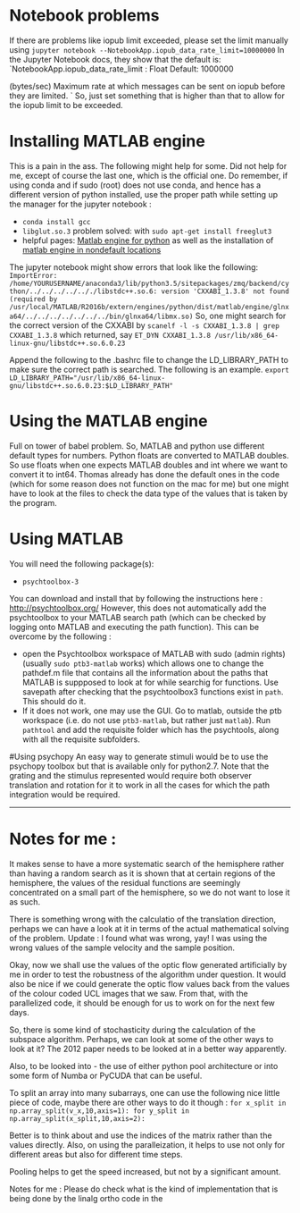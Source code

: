 # Notebook problems
If there are problems like iopub limit exceeded, please set the limit manually using
`jupyter notebook --NotebookApp.iopub_data_rate_limit=10000000`
In the Jupyter Notebook docs, they show that the default is:
`NotebookApp.iopub_data_rate_limit : Float
Default: 1000000

(bytes/sec) Maximum rate at which messages can be sent on iopub before they are limited.
`
So, just set something that is higher than that to allow for the iopub limit to be exceeded. 

# Installing MATLAB engine
This is a pain in the ass. The following might help for some. Did not help for me, except of course the last one, which is the official one. Do remember, if using conda and if sudo (root) does not use conda, and hence has a different version of python installed, use the proper path while setting up the manager for the jupyter notebook : 
- `conda install gcc`
- `libglut.so.3` problem solved: with `sudo apt-get install freeglut3`
- helpful pages: [Matlab engine for python](https://fr.mathworks.com/help/matlab/matlab_external/install-the-matlab-engine-for-python.html) as well as the installation of [matlab engine in nondefault locations](https://fr.mathworks.com/help/matlab/matlab_external/install-matlab-engine-api-for-python-in-nondefault-locations.html)

The jupyter notebook might show errors that look like the following:
`ImportError: /home/YOURUSERNAME/anaconda3/lib/python3.5/sitepackages/zmq/backend/cython/../../../../.././libstdc++.so.6: version 'CXXABI_1.3.8' not found (required by /usr/local/MATLAB/R2016b/extern/engines/python/dist/matlab/engine/glnxa64/../../../../../../../bin/glnxa64/libmx.so)`
So, one might search for the correct version of the CXXABI by
`scanelf -l -s CXXABI_1.3.8 | grep CXXABI_1.3.8`
which returned, say
`ET_DYN CXXABI_1.3.8 /usr/lib/x86_64-linux-gnu/libstdc++.so.6.0.23`

Append the following to the .bashrc file to change the LD_LIBRARY_PATH to make sure the correct path is searched. The following is an example. 
`export LD_LIBRARY_PATH="/usr/lib/x86_64-linux-gnu/libstdc++.so.6.0.23:$LD_LIBRARY_PATH"`

# Using the MATLAB engine
Full on tower of babel problem. So, MATLAB and python use different default types for numbers. Python floats are converted to MATLAB doubles. So use floats when one expects MATLAB doubles and int where we want to convert it to int64. Thomas already has done the default ones in the code (which for some reason does not function on the mac for me) but one might have to look at the files to check the data type of the values that is taken by the program.

# Using MATLAB
You will need the following package(s):
- `psychtoolbox-3`

You can download and install that by following the instructions here : http://psychtoolbox.org/
However, this does not automatically add the psychtoolbox to your MATLAB search path (which can be checked by logging onto MATLAB and executing the path function). This can be overcome by the following :
- open the Psychtoolbox workspace of MATLAB with sudo (admin rights) (usually `sudo ptb3-matlab` works) which allows one to change the pathdef.m file that contains all the information about the paths that MATLAB is suppposed to look at for while searchig for functions. Use savepath after checking that the psychtoolbox3 functions exist in `path`. This should do it. 
- If it does not work, one may use the GUI. Go to matlab, outside the ptb workspace (i.e. do not use `ptb3-matlab`, but rather just `matlab`). Run `pathtool` and add the requisite folder which has the psychtools, along with all the requisite subfolders.

#Using psychopy
An easy way to generate stimuli would be to use the psychopy toolbox but that is available only for python2.7. Note that the grating and the stimulus represented would require both observer translation and rotation for it to work in all the cases for which the path integration would be required. 

---------------------------------------------------------------------------------------------------------------------------------------------------

# Notes for me : 

It makes sense to have a more systematic search of the hemisphere rather than having a random search as it is shown that at certain regions of the hemisphere, the values of the residual functions are seemingly concentrated on a small part of the hemisphere, so we do not want to lose it as such.

There is something wrong with the calculatio of the translation direction, perhaps we can have a look at it in terms of the actual mathematical solving of the problem. Update : I found what was wrong, yay! I was using the wrong values of the sample velocity and the sample position.

Okay, now we shall use the values of the optic flow generated artificially by me in order to test the robustness of the algorithm under question. It would also be nice if we could generate the optic flow values back from the values of the colour coded UCL images that we saw. From that, with the parallelized code, it should be enough for us to work on for the next few days.

So, there is some kind of stochasticity during the calculation of the subspace algorithm. Perhaps, we can look at some of the other ways to look at it? The 2012 paper needs to be looked at in a better way apparently. 

Also, to be looked into - the use of either python pool architecture or into some form of Numba or PyCUDA that can be useful. 

To split an array into many subarrays, one can use the following nice little piece of code, maybe there are other ways to do it though :
`for x_split in np.array_split(v_x,10,axis=1):
	for y_split in np.array_split(x_split,10,axis=2):`

Better is to think about and use the indices of the matrix rather than the values directly. Also, on using the paralleization, it helps to use not only for different areas but also for different time steps. 	

Pooling helps to get the speed increased, but not by a significant amount.

Notes for me : Please do check what is the kind of implementation that is being done by the linalg ortho code in the 
